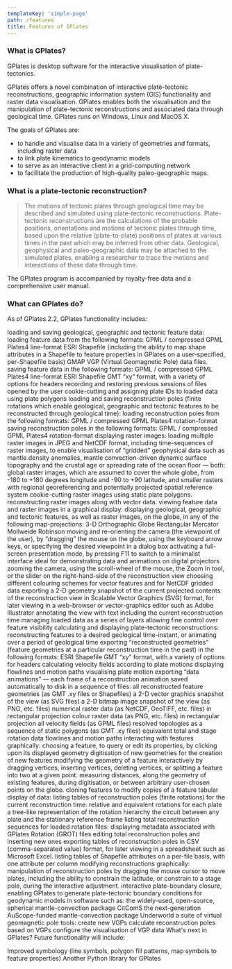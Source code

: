 ```yaml
---
templateKey: 'simple-page'
path: /features
title: Features of GPlates
---
```

### What is GPlates?

GPlates is desktop software for the interactive visualisation of plate-tectonics.

GPlates offers a novel combination of interactive plate-tectonic reconstructions, geographic information system (GIS) functionality and raster data visualisation. GPlates enables both the visualisation and the manipulation of plate-tectonic reconstructions and associated data through geological time. GPlates runs on Windows, Linux and MacOS X.

The goals of GPlates are:

* to handle and visualise data in a variety of geometries and formats, including raster data
* to link plate kinematics to geodynamic models
* to serve as an interactive client in a grid-computing network
* to facilitate the production of high-quality paleo-geographic maps.

<div style="clear: right;" />

### What is a plate-tectonic reconstruction?


> The motions of tectonic plates through geological time may be described and simulated using plate-tectonic reconstructions. Plate-tectonic reconstructions are the calculations of the probable positions, orientations and motions of tectonic plates through time, based upon the relative (plate-to-plate) positions of plates at various times in the past which may be inferred from other data. Geological, geophysical and paleo-geographic data may be attached to the simulated plates, enabling a researcher to trace the motions and interactions of these data through time.


The GPlates program is accompanied by royalty-free data and a comprehensive user manual.

### What can GPlates do?

As of GPlates 2.2, GPlates functionality includes:

loading and saving geological, geographic and tectonic feature data:
loading feature data from the following formats:
GPML / compressed GPML
Plates4 line-format
ESRI Shapefile (including the ability to map shape attributes in a Shapefile to feature properties in GPlates on a user-specified, per-Shapefile basis)
GMAP VGP (Virtual Geomagnetic Pole) data files.
saving feature data in the following formats:
GPML / compressed GPML
Plates4 line-format
ESRI Shapefile
GMT “xy” format, with a variety of options for headers
recording and restoring previous sessions of files opened by the user
cookie-cutting and assigning plate IDs to loaded data using plate polygons
loading and saving reconstruction poles (finite rotations which enable geological, geographic and tectonic features to be reconstructed through geological time):
loading reconstruction poles from the following formats:
GPML / compressed GPML
Plates4 rotation-format
saving reconstruction poles in the following formats:
GPML / compressed GPML
Plates4 rotation-format
displaying raster images:
loading multiple raster images in JPEG and NetCDF format, including time-sequences of raster images, to enable visualisation of “gridded” geophysical data such as mantle density anomalies, mantle convection-driven dynamic surface topography and the crustal age or spreading rate of the ocean floor — both:
global raster images, which are assumed to cover the whole globe, from -180 to +180 degrees longitude and -90 to +90 latitude, and
smaller rasters with regional georeferencing and potentially projected spatial reference system
cookie-cutting raster images using static plate polygons.
reconstructing raster images along with vector data.
viewing feature data and raster images in a graphical display:
displaying geological, geographic and tectonic features, as well as raster images, on the globe, in any of the following map-projections:
3-D Orthographic Globe
Rectangular
Mercator
Mollweide
Robinson
moving and re-orienting the camera (the viewpoint of the user), by “dragging” the mouse on the globe, using the keyboard arrow keys, or specifying the desired viewpoint in a dialog box
activating a full-screen presentation mode, by pressing F11 to switch to a minimalist interface ideal for demonstrating data and animations on digital projectors
zooming the camera, using the scroll-wheel of the mouse, the Zoom In tool, or the slider on the right-hand-side of the reconstruction view
choosing different colouring schemes for vector features and for NetCDF gridded data
exporting a 2-D geometry snapshot of the current projected contents of the reconstruction view in Scalable Vector Graphics (SVG) format, for later viewing in a web-browser or vector-graphics editor such as Adobe Illustrator
annotating the view with text including the current reconstruction time
managing loaded data as a series of layers allowing fine control over feature visibility
calculating and displaying plate-tectonic reconstructions:
reconstructing features to a desired geological time-instant, or animating over a period of geological time
exporting “reconstructed geometries” (feature geometries at a particular reconstruction time in the past) in the following formats:
ESRI Shapefile
GMT “xy” format, with a variety of options for headers
calculating velocity fields according to plate motions
displaying flowlines and motion paths visualising plate motion
exporting “data animations” — each frame of a reconstruction animation saved automatically to disk in a sequence of files:
all reconstructed feature geometries (as GMT .xy files or Shapefiles)
a 2-D vector graphics snapshot of the view (as SVG files)
a 2-D bitmap image snapshot of the view (as PNG, etc. files)
numerical raster data (as NetCDF, GeoTIFF, etc. files) in rectangular projection
colour raster data (as PNG, etc. files) in rectangular projection
all velocity fields (as GPML files)
resolved topologies as a sequence of static polygons (as GMT .xy files)
equivalent total and stage rotation data
flowlines and motion paths
interacting with features graphically:
choosing a feature, to query or edit its properties, by clicking upon its displayed geometry
digitisation of new geometries for the creation of new features
modifying the geometry of a feature interactively by dragging vertices, inserting vertices, deleting vertices, or splitting a feature into two at a given point.
measuring distances, along the geometry of existing features, during digitisation, or between arbitrary user-chosen points on the globe.
cloning features to modify copies of a feature
tabular display of data:
listing tables of reconstruction poles (finite rotations) for the current reconstruction time:
relative and equivalent rotations for each plate
a tree-like representation of the rotation hierarchy
the circuit between any plate and the stationary reference frame
listing total reconstruction sequences for loaded rotation files:
displaying metadata associated with GPlates Rotation (GROT) files
editing total reconstruction poles and inserting new ones
exporting tables of reconstruction poles in CSV (comma-separated value) format, for later viewing in a spreadsheet such as Microsoft Excel.
listing tables of Shapefile attributes on a per-file basis, with one attribute per column
modifying reconstructions graphically:
manipulation of reconstruction poles by dragging the mouse cursor to move plates, including the ability to constrain the latitude, or constrain to a stage pole, during the interactive adjustment.
interactive plate-boundary closure, enabling GPlates to generate plate-tectonic boundary conditions for geodynamic models in software such as:
the widely-used, open-source, spherical mantle-convection package CitComS
the next-generation AuScope-funded mantle-convection package Underworld
a suite of virtual geomagnetic pole tools:
create new VGPs
calculate reconstruction poles based on VGPs
configure the visualisation of VGP data
What's next in GPlates?
Future functionality will include:

Improved symbology (line symbols, polygon fill patterns, map symbols to feature properties)
Another Python library for GPlates
